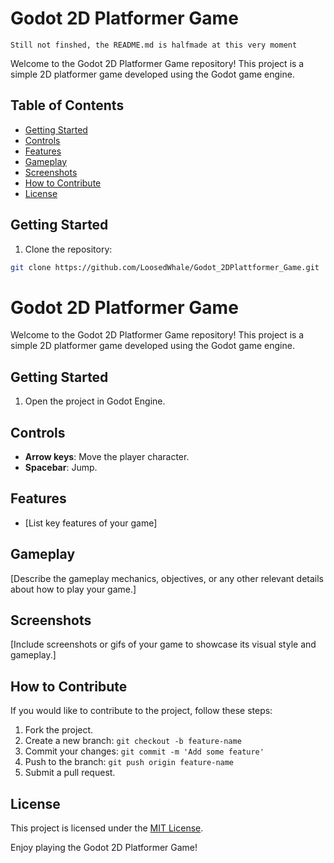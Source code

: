 # Godot 2D Platformer Game
`Still not finshed, the README.md is halfmade at this very moment`

Welcome to the Godot 2D Platformer Game repository! This project is a simple 2D platformer game developed using the Godot game engine.

## Table of Contents

- [Getting Started](#getting-started)
- [Controls](#controls)
- [Features](#features)
- [Gameplay](#gameplay)
- [Screenshots](#screenshots)
- [How to Contribute](#how-to-contribute)
- [License](#license)

## Getting Started

1. Clone the repository:

```bash
git clone https://github.com/LoosedWhale/Godot_2DPlattformer_Game.git
```
# Godot 2D Platformer Game

Welcome to the Godot 2D Platformer Game repository! This project is a simple 2D platformer game developed using the Godot game engine.

## Getting Started

1. Open the project in Godot Engine.

## Controls

- **Arrow keys**: Move the player character.
- **Spacebar**: Jump.

## Features

- [List key features of your game]

## Gameplay

[Describe the gameplay mechanics, objectives, or any other relevant details about how to play your game.]

## Screenshots

[Include screenshots or gifs of your game to showcase its visual style and gameplay.]

## How to Contribute

If you would like to contribute to the project, follow these steps:

1. Fork the project.
2. Create a new branch: `git checkout -b feature-name`
3. Commit your changes: `git commit -m 'Add some feature'`
4. Push to the branch: `git push origin feature-name`
5. Submit a pull request.

## License

This project is licensed under the [MIT License](LICENSE).

Enjoy playing the Godot 2D Platformer Game!
